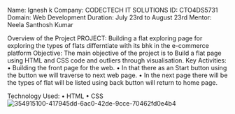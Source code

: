Name: Ignesh k Company: CODECTECH IT SOLUTIONS ID: CTO4DS5731 Domain: Web Development Duration: July 23rd to August 23rd Mentor: Neela Santhosh Kumar

Overview of the Project PROJECT: Building a flat exploring page for exploring the types of flats differntiate with its bhk in the e-commerce platform Objective: The main objective of the project is to Build a flat page using HTML and CSS code and outliers through visualisation. Key Activities: • Building the front page for the web. • In that there as an Start button using the button we will traverse to next web page. • In the next page there will be the types of flat will be listed using back button will return to home page.

Technology Used: • HTML • CSS
![354915100-417945dd-6ac0-42de-9cce-70462fd0e4b4](https://github.com/user-attachments/assets/262f0abf-e5c3-40f9-9cbe-cf50ca691f7d)
